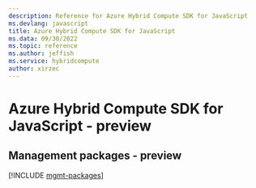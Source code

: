 ```yaml
---
description: Reference for Azure Hybrid Compute SDK for JavaScript
ms.devlang: javascript
title: Azure Hybrid Compute SDK for JavaScript
ms.data: 09/30/2022
ms.topic: reference
ms.author: jeffish
ms.service: hybridcompute
author: xirzec
---
```

# Azure Hybrid Compute SDK for JavaScript - preview

## Management packages - preview
[!INCLUDE [mgmt-packages](hybrid-compute-mgmt-index.md)]